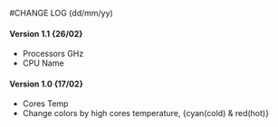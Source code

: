 #CHANGE LOG (dd/mm/yy)

#### Version 1.1 {26/02}
- Processors GHz
- CPU Name
  
#### Version 1.0 {17/02}
- Cores Temp
- Change colors by high cores temperature, {cyan(cold) & red(hot)}
